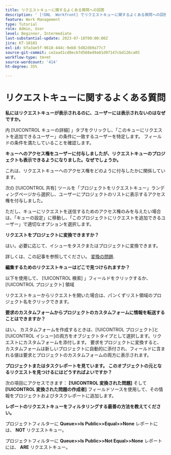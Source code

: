```yaml
---
title: リクエストキューに関するよくある質問への回答
description: ' [!DNL  Workfront] でリクエストキューに関するよくある質問への回答を示します。'
feature: Work Management
type: Tutorial
role: Admin, User
level: Beginner, Intermediate
last-substantial-update: 2023-07-18T00:00:00Z
jira: KT-10101
exl-id: bfa3ae5f-9618-444c-9eb8-5d82db9a77c7
source-git-commit: ce2aad1cd0ecb7d568ed9a01d97147cbd126ca05
workflow-type: tm+mt
source-wordcount: '414'
ht-degree: 35%

---
```


# リクエストキューに関するよくある質問

**私にはリクエストキューが表示されるのに、ユーザーには表示されないのはなぜですか。**

内 [!UICONTROL キューの詳細] 」タブをクリックし、「このキューにリクエストを追加できるユーザー」の条件に一致するユーザーを特定します。 フィールドの条件を満たしていることを確認します。

**キューへのアクセス権をユーザーに付与しましたが、リクエストキューのプロジェクトも表示できるようになりました。なぜでしょうか。**

これは、リクエストキューへのアクセス権をどのように付与したかに関係しています。

次の [!UICONTROL 共有] ツールを「プロジェクトをリクエストキュー」ランディングページから選択し、ユーザーにプロジェクトのリストに表示するアクセス権を付与しました。

ただし、キューにリクエストを送信するためのアクセス権のみを与えたい場合は、「キューの設定」に移動し、「このプロジェクトにリクエストを追加できるユーザー」で適切なオプションを選択します。

**リクエストをプロジェクトに変換できますか？**

はい。必要に応じて、イシューをタスクまたはプロジェクトに変換できます。

詳しくは、この記事を参照してください。 [変換の問題](https://experienceleague.adobe.com/docs/workfront/using/manage-work/issues/convert-issues/convert-issues-overview.html?lang=en).

**編集するためのリクエストキューはどこで見つけられますか？**

以下を使用して、 [!UICONTROL 検索] 」フィールドをクリックするか、 [!UICONTROL プロジェクト] 領域

リクエストキューからリクエストを開いた場合は、パンくずリスト領域のプロジェクト名をクリックできます。

**要求のカスタムフォームからプロジェクトのカスタムフォームに情報を転送することはできますか？**

はい。 カスタムフォームを作成するときは、[!UICONTROL プロジェクト]と[!UICONTROL イシュー]の両方をオブジェクトタイプとして選択します。リクエストにカスタムフォームを添付します。 要求をプロジェクトに変換すると、カスタムフォームは新しいプロジェクトに自動的に添付され、フィールドに含まれる値は要求とプロジェクトのカスタムフォームの両方に表示されます。

**プロジェクトまたはタスクレポートを見ています。 このオブジェクトの元となるリクエストを見つけるにはどうすればよいですか？**

次の項目にアクセスできます： **[!UICONTROL 変換された問題]** そして **[!UICONTROL 変換された問題の作成者]** フィールドソースを使用して、その情報をプロジェクトおよびタスクレポートに追加します。

**レポートのリクエストキューをフィルタリングする最善の方法を教えてください。**

プロジェクトフィルターに **Queue>>Is Public>>Equal>>None** レポートには、 **NOT** リクエストキュー。

プロジェクトフィルターに **Queue>>Is Public>>Not Equal>>None** レポートには、 **ARE** リクエストキュー。
